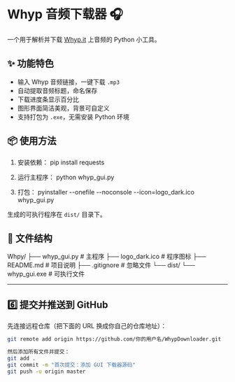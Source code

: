 # Whyp 音频下载器 🎧

一个用于解析并下载 [Whyp.it](https://whyp.it) 上音频的 Python 小工具。

## ✨ 功能特色

- 输入 Whyp 音频链接，一键下载 `.mp3`
- 自动提取音频标题，命名保存
- 下载进度条显示百分比
- 图形界面简洁美观，背景可自定义
- 支持打包为 `.exe`，无需安装 Python 环境

## 📦 使用方法

1. 安装依赖：
pip install requests

2. 运行主程序：
python whyp_gui.py

3. 打包：
pyinstaller --onefile --noconsole --icon=logo_dark.ico whyp_gui.py

生成的可执行程序在 `dist/` 目录下。

## 📁 文件结构
Whpy/ ├── whyp_gui.py # 主程序 ├── logo_dark.ico # 程序图标 ├── README.md # 项目说明 ├── .gitignore # 忽略文件 └── dist/ └── whyp_gui.exe # 可执行文件

---

## 6️⃣ 提交并推送到 GitHub

先连接远程仓库（把下面的 URL 换成你自己的仓库地址）：

```bash
git remote add origin https://github.com/你的用户名/WhypDownloader.git

然后添加所有文件并提交：
git add .
git commit -m "首次提交：添加 GUI 下载器源码"
git push -u origin master
